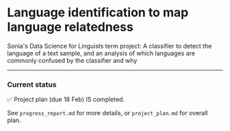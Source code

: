# Language identification to map language relatedness
Sonia's Data Science for Linguists term project: A classifier to detect the language of a text sample, and an analysis of which languages are commonly confused by the classifier and why

---

### Current status
:white_check_mark: Project plan (due 18 Feb) IS completed.  <br>  

See `progress_report.md` for more details, or `project_plan.md` for overall plan.
